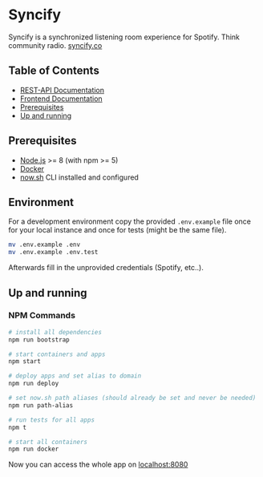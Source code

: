 # Syncify

Syncify is a synchronized listening room experience for Spotify. Think community radio. [syncify.co](https://syncify.co)

## Table of Contents

- [REST-API Documentation](api/README.md)
- [Frontend Documentation](frontend/README.md)
- [Prerequisites](#prerequisites)
- [Up and running](#up-and-running)

## Prerequisites

- [Node.js](https://nodejs.org/en/) >= 8 (with npm >= 5)
- [Docker](https://www.docker.com/get-docker)
- [now.sh](https://zeit.co/now) CLI installed and configured

## Environment

For a development environment copy the provided `.env.example` file once for your local instance and once for tests (might be the same file).

```bash
mv .env.example .env
mv .env.example .env.test
```

Afterwards fill in the unprovided credentials (Spotify, etc..).

## Up and running

### NPM Commands

```bash
# install all dependencies
npm run bootstrap

# start containers and apps
npm start

# deploy apps and set alias to domain
npm run deploy

# set now.sh path aliases (should already be set and never be needed)
npm run path-alias

# run tests for all apps
npm t

# start all containers
npm run docker
```

Now you can access the whole app on [localhost:8080](http://localhost:8080)
